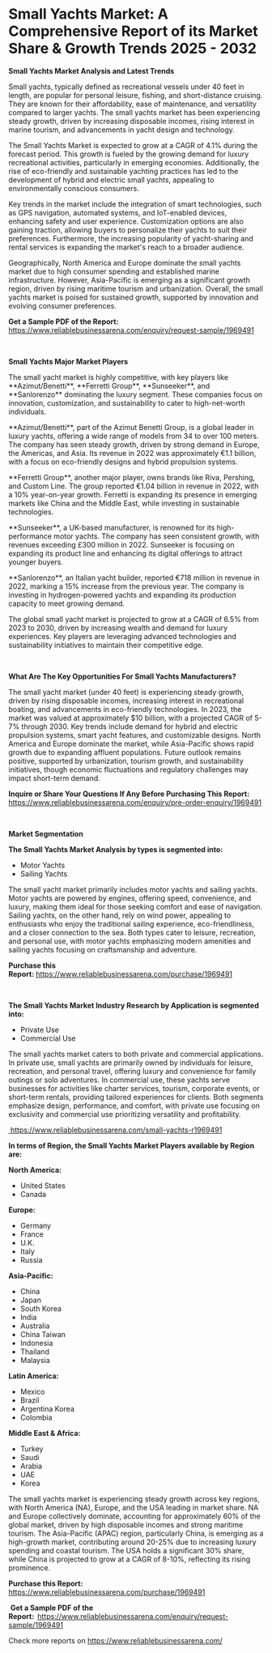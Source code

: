 <p><h1>Small Yachts Market: A Comprehensive Report of its Market Share & Growth Trends 2025 - 2032</h1></p><p><strong>Small Yachts Market Analysis and Latest Trends</strong></p>
<p><p>Small yachts, typically defined as recreational vessels under 40 feet in length, are popular for personal leisure, fishing, and short-distance cruising. They are known for their affordability, ease of maintenance, and versatility compared to larger yachts. The small yachts market has been experiencing steady growth, driven by increasing disposable incomes, rising interest in marine tourism, and advancements in yacht design and technology.</p><p>The Small Yachts Market is expected to grow at a CAGR of 4.1% during the forecast period. This growth is fueled by the growing demand for luxury recreational activities, particularly in emerging economies. Additionally, the rise of eco-friendly and sustainable yachting practices has led to the development of hybrid and electric small yachts, appealing to environmentally conscious consumers.</p><p>Key trends in the market include the integration of smart technologies, such as GPS navigation, automated systems, and IoT-enabled devices, enhancing safety and user experience. Customization options are also gaining traction, allowing buyers to personalize their yachts to suit their preferences. Furthermore, the increasing popularity of yacht-sharing and rental services is expanding the market's reach to a broader audience.</p><p>Geographically, North America and Europe dominate the small yachts market due to high consumer spending and established marine infrastructure. However, Asia-Pacific is emerging as a significant growth region, driven by rising maritime tourism and urbanization. Overall, the small yachts market is poised for sustained growth, supported by innovation and evolving consumer preferences.</p></p>
<p><strong>Get a Sample PDF of the Report:&nbsp;</strong> <a href="https://www.reliablebusinessarena.com/enquiry/request-sample/1969491?utm_campaign=1420&utm_medium=2&utm_source=Github&utm_content=ia&utm_term=22012025&utm_id=small-yachts">https://www.reliablebusinessarena.com/enquiry/request-sample/1969491</a></p>
<p>&nbsp;</p>
<p><strong>Small Yachts Major Market Players</strong></p>
<p><p>The small yacht market is highly competitive, with key players like **Azimut/Benetti**, **Ferretti Group**, **Sunseeker**, and **Sanlorenzo** dominating the luxury segment. These companies focus on innovation, customization, and sustainability to cater to high-net-worth individuals.</p><p>**Azimut/Benetti**, part of the Azimut Benetti Group, is a global leader in luxury yachts, offering a wide range of models from 34 to over 100 meters. The company has seen steady growth, driven by strong demand in Europe, the Americas, and Asia. Its revenue in 2022 was approximately €1.1 billion, with a focus on eco-friendly designs and hybrid propulsion systems.</p><p>**Ferretti Group**, another major player, owns brands like Riva, Pershing, and Custom Line. The group reported €1.04 billion in revenue in 2022, with a 10% year-on-year growth. Ferretti is expanding its presence in emerging markets like China and the Middle East, while investing in sustainable technologies.</p><p>**Sunseeker**, a UK-based manufacturer, is renowned for its high-performance motor yachts. The company has seen consistent growth, with revenues exceeding £300 million in 2022. Sunseeker is focusing on expanding its product line and enhancing its digital offerings to attract younger buyers.</p><p>**Sanlorenzo**, an Italian yacht builder, reported €718 million in revenue in 2022, marking a 15% increase from the previous year. The company is investing in hydrogen-powered yachts and expanding its production capacity to meet growing demand.</p><p>The global small yacht market is projected to grow at a CAGR of 6.5% from 2023 to 2030, driven by increasing wealth and demand for luxury experiences. Key players are leveraging advanced technologies and sustainability initiatives to maintain their competitive edge.</p></p>
<p>&nbsp;</p>
<p><strong>What Are The Key Opportunities For Small Yachts Manufacturers?</strong></p>
<p><p>The small yacht market (under 40 feet) is experiencing steady growth, driven by rising disposable incomes, increasing interest in recreational boating, and advancements in eco-friendly technologies. In 2023, the market was valued at approximately $10 billion, with a projected CAGR of 5-7% through 2030. Key trends include demand for hybrid and electric propulsion systems, smart yacht features, and customizable designs. North America and Europe dominate the market, while Asia-Pacific shows rapid growth due to expanding affluent populations. Future outlook remains positive, supported by urbanization, tourism growth, and sustainability initiatives, though economic fluctuations and regulatory challenges may impact short-term demand.</p></p>
<p><strong>Inquire or Share Your Questions If Any Before Purchasing This Report:</strong> <a href="https://www.reliablebusinessarena.com/enquiry/pre-order-enquiry/1969491?utm_campaign=1420&utm_medium=2&utm_source=Github&utm_content=ia&utm_term=22012025&utm_id=small-yachts">https://www.reliablebusinessarena.com/enquiry/pre-order-enquiry/1969491</a></p>
<p>&nbsp;</p>
<p><strong>Market Segmentation</strong></p>
<p><strong>The Small Yachts Market Analysis by types is segmented into:</strong></p>
<p><ul><li>Motor Yachts</li><li>Sailing Yachts</li></ul></p>
<p><p>The small yacht market primarily includes motor yachts and sailing yachts. Motor yachts are powered by engines, offering speed, convenience, and luxury, making them ideal for those seeking comfort and ease of navigation. Sailing yachts, on the other hand, rely on wind power, appealing to enthusiasts who enjoy the traditional sailing experience, eco-friendliness, and a closer connection to the sea. Both types cater to leisure, recreation, and personal use, with motor yachts emphasizing modern amenities and sailing yachts focusing on craftsmanship and adventure.</p></p>
<p><strong>Purchase this Report:&nbsp;</strong><a href="https://www.reliablebusinessarena.com/purchase/1969491?utm_campaign=1420&utm_medium=2&utm_source=Github&utm_content=ia&utm_term=22012025&utm_id=small-yachts">https://www.reliablebusinessarena.com/purchase/1969491</a></p>
<p>&nbsp;</p>
<p><strong>The Small Yachts Market Industry Research by Application is segmented into:</strong></p>
<p><ul><li>Private Use</li><li>Commercial Use</li></ul></p>
<p><p>The small yachts market caters to both private and commercial applications. In private use, small yachts are primarily owned by individuals for leisure, recreation, and personal travel, offering luxury and convenience for family outings or solo adventures. In commercial use, these yachts serve businesses for activities like charter services, tourism, corporate events, or short-term rentals, providing tailored experiences for clients. Both segments emphasize design, performance, and comfort, with private use focusing on exclusivity and commercial use prioritizing versatility and profitability.</p></p>
<p><a href="https://www.reliablebusinessarena.com/small-yachts-r1969491?utm_campaign=1420&utm_medium=2&utm_source=Github&utm_content=ia&utm_term=22012025&utm_id=small-yachts">&nbsp;https://www.reliablebusinessarena.com/small-yachts-r1969491</a></p>
<p><strong>In terms of Region, the Small Yachts Market Players available by Region are:</strong></p>
<p>
    <p> <strong> North America: </strong>
        <ul>
            <li>United States</li>
            <li>Canada</li>
        </ul>
        </p> 
    <p> <strong> Europe: </strong>
        <ul>
            <li>Germany</li>
            <li>France</li>
            <li>U.K.</li>
            <li>Italy</li>
            <li>Russia</li>
        </ul>
        </p> 
    <p> <strong> Asia-Pacific: </strong>
        <ul>
            <li>China</li>
            <li>Japan</li>
            <li>South Korea</li>
            <li>India</li>
            <li>Australia</li>
            <li>China Taiwan</li>
            <li>Indonesia</li>
            <li>Thailand</li>
            <li>Malaysia</li>
        </ul>
        </p> 
    <p> <strong> Latin America: </strong>
        <ul>
            <li>Mexico</li>
            <li>Brazil</li>
            <li>Argentina Korea</li>
            <li>Colombia</li>
        </ul>
        </p> 
    <p> <strong> Middle East & Africa: </strong>
        <ul>
            <li>Turkey</li>
            <li>Saudi</li>
            <li>Arabia</li>
            <li>UAE</li>
            <li>Korea</li>
        </ul>
    </p>
    </p>
<p><p>The small yachts market is experiencing steady growth across key regions, with North America (NA), Europe, and the USA leading in market share. NA and Europe collectively dominate, accounting for approximately 60% of the global market, driven by high disposable incomes and strong maritime tourism. The Asia-Pacific (APAC) region, particularly China, is emerging as a high-growth market, contributing around 20-25% due to increasing luxury spending and coastal tourism. The USA holds a significant 30% share, while China is projected to grow at a CAGR of 8-10%, reflecting its rising prominence.</p></p>
<p><strong>Purchase this Report: </strong><a href="https://www.reliablebusinessarena.com/purchase/1969491?utm_campaign=1420&utm_medium=2&utm_source=Github&utm_content=ia&utm_term=22012025&utm_id=small-yachts">https://www.reliablebusinessarena.com/purchase/1969491</a></p>
<p>&nbsp;<strong>Get a Sample PDF of the Report:&nbsp;&nbsp;</strong><a href="https://www.reliablebusinessarena.com/enquiry/request-sample/1969491?utm_campaign=1420&utm_medium=2&utm_source=Github&utm_content=ia&utm_term=22012025&utm_id=small-yachts">https://www.reliablebusinessarena.com/enquiry/request-sample/1969491</a></p>
<p><strong></strong></p>
<p>Check more reports on <a href="https://www.reliablebusinessarena.com/?utm_campaign=1420&utm_medium=2&utm_source=Github&utm_content=ia&utm_term=22012025&utm_id=small-yachts">https://www.reliablebusinessarena.com/</a></p>